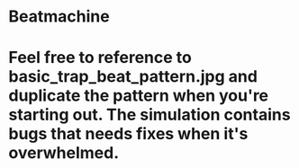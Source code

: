 # Beatmachine
# Feel free to reference to basic_trap_beat_pattern.jpg and duplicate the pattern when you're starting out. The simulation contains bugs that needs fixes when it's overwhelmed. 
